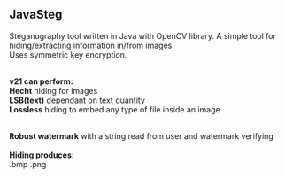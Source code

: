 <h2>JavaSteg</h2>
Steganography tool written in Java with OpenCV library.
A simple tool for hiding/extracting information in/from images.<br>Uses symmetric key encryption.<br><br>

<b>v21 can perform:</b><br><b>Hecht</b> hiding for images<br><b>LSB(text)</b> dependant on text quantity<br><b>Lossless</b> hiding to embed any type of file inside an image<br><br>

<b>Robust watermark</b> with a string read from user and watermark verifying <br><br>
<b>Hiding produces:</b><br> .bmp .png 
